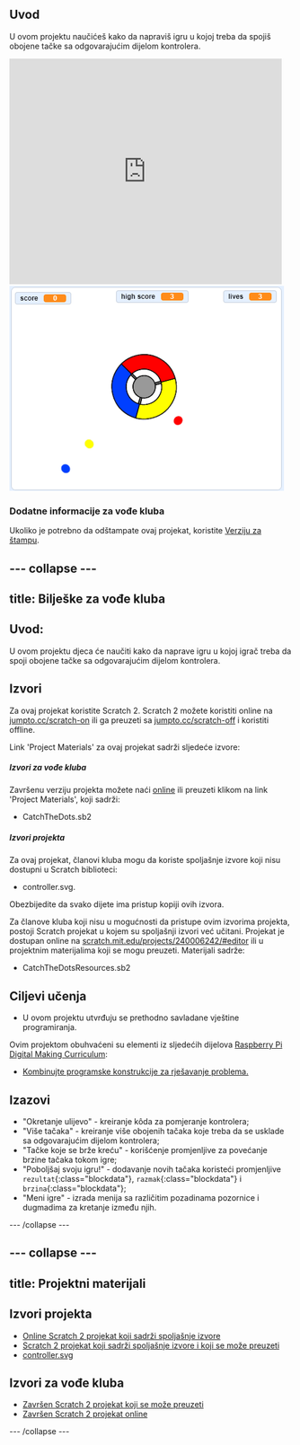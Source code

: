 ## Uvod

U ovom projektu naučićeš kako da napraviš igru u kojoj treba da spojiš obojene tačke sa odgovarajućim dijelom kontrolera.

<div class="scratch-preview">
  <iframe allowtransparency="true" width="485" height="402" src="https://scratch.mit.edu/projects/embed/240006065/?autostart=false" frameborder="0"></iframe>
  <img src="images/dots-final.png">
</div>

### Dodatne informacije za vođe kluba

Ukoliko je potrebno da odštampate ovaj projekat, koristite [Verziju za štampu](https://projects.raspberrypi.org/me-ME/projects/catch-the-dots/print).

--- collapse ---
---
title: Bilješke za vođe kluba
---
## Uvod:

U ovom projektu djeca će naučiti kako da naprave igru u kojoj igrač treba da spoji obojene tačke sa odgovarajućim dijelom kontrolera.

## Izvori

Za ovaj projekat koristite Scratch 2. Scratch 2 možete koristiti online na [jumpto.cc/scratch-on](http://jumpto.cc/scratch-on) ili ga preuzeti sa [jumpto.cc/scratch-off](http://jumpto.cc/scratch-off) i koristiti offline.

Link 'Project Materials' za ovaj projekat sadrži sljedeće izvore:

##### Izvori za vođe kluba

Završenu verziju projekta možete naći [online](http://scratch.mit.edu/projects/240006065/#editor) ili preuzeti klikom na link 'Project Materials', koji sadrži:

* CatchTheDots.sb2

##### Izvori projekta

Za ovaj projekat, članovi kluba mogu da koriste spoljašnje izvore koji nisu dostupni u Scratch biblioteci:

* controller.svg.

Obezbijedite da svako dijete ima pristup kopiji ovih izvora.

Za članove kluba koji nisu u mogućnosti da pristupe ovim izvorima projekta, postoji Scratch projekat u kojem su spoljašnji izvori već učitani. Projekat je dostupan online na [scratch.mit.edu/projects/240006242/#editor](https://scratch.mit.edu/projects/240006242/#editor) ili u projektnim materijalima koji se mogu preuzeti. Materijali sadrže:

* CatchTheDotsResources.sb2 

## Ciljevi učenja

* U ovom projektu utvrđuju se prethodno savladane vještine programiranja.

Ovim projektom obuhvaćeni su elementi iz sljedećih dijelova [Raspberry Pi Digital Making Curriculum](https://rpf.io/curriculum):

* [Kombinujte programske konstrukcije za rješavanje problema.](https://www.raspberrypi.org/curriculum/programming/builder)

## Izazovi

* "Okretanje ulijevo" - kreiranje kôda za pomjeranje kontrolera;
* "Više tačaka" - kreiranje više obojenih tačaka koje treba da se usklade sa odgovarajućim dijelom kontrolera;
* "Tačke koje se brže kreću" - korišćenje promjenljive za povećanje brzine tačaka tokom igre;
* "Poboljšaj svoju igru!" - dodavanje novih tačaka koristeći promjenljive `rezultat`{:class="blockdata"}, `razmak`{:class="blockdata"} i `brzina`{:class="blockdata"};
* "Meni igre" - izrada menija sa različitim pozadinama pozornice i dugmadima za kretanje između njih.

--- /collapse ---

--- collapse ---
---
title: Projektni materijali
---
## Izvori projekta

* [Online Scratch 2 projekat koji sadrži spoljašnje izvore](http://scratch.mit.edu/projects/240006242/#editor)
* [Scratch 2 projekat koji sadrži spoljašnje izvore i koji se može preuzeti](resources/CatchTheDotsResources.sb2)
* [controller.svg](resources/controller.svg)

## Izvori za vođe kluba

* [Završen Scratch 2 projekat koji se može preuzeti](resources/CatchTheDots.sb2)
* [Završen Scratch 2 projekat online](http://scratch.mit.edu/projects/240006065/#editor)

--- /collapse ---